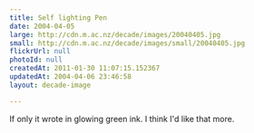 ```yaml
---
title: Self lighting Pen
date: 2004-04-05
large: http://cdn.m.ac.nz/decade/images/20040405.jpg
small: http://cdn.m.ac.nz/decade/images/small/20040405.jpg
flickrUrl: null
photoId: null
createdAt: 2011-01-30 11:07:15.152367
updatedAt: 2004-04-06 23:46:58
layout: decade-image

---
```

If only it wrote in glowing green ink. I think I'd like that more.
